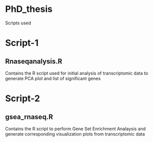 # PhD_thesis
Scripts used

# Script-1
## Rnaseqanalysis.R
Contains the R script used for initial analysis of transcriptomic data to generate PCA plot and list of significant genes

# Script-2
## gsea_rnaseq.R
Contains the R script to perform Gene Set Enrichment Analaysis and generate corresponding visualization plots from transcriptomic data
